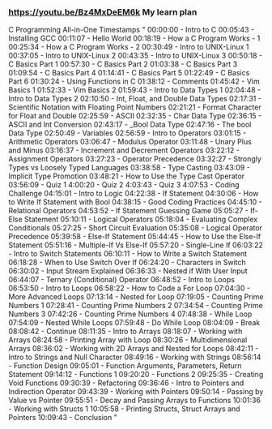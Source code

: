 ### https://youtu.be/Bz4MxDeEM6k  My learn plan
C Programming All-in-One Timestamps
"
00:00:00 - Intro to C
00:05:43 - Installing GCC
00:11:07 - Hello World
00:18:19 - How a C Program Works - 1
00:25:34 - How a C Program Works - 2
00:30:49 - Intro to UNIX-Linux 1
00:37:05 - Intro to UNIX-Linux 2
00:43:35 - Intro to UNIX-Linux 3
00:50:18 - C Basics Part 1 
00:57:30 - C Basics Part 2
01:03:38 - C Basics Part 3
01:09:54 - C Basics Part 4
01:14:41 - C Basics Part 5
01:22:49 - C Basics Part 6
01:30:24 - Using Functions in C
01:38:12 - Comments
01:45:42 - Vim Basics 1
01:52:33 - Vim Basics 2
01:59:43 - Intro to Data Types 1
02:04:48 - Intro to Data Types 2
02:10:50 - Int, Float, and Double Data Types
02:17:31 - Scientific Notation with Floating Point Numbers
02:21:21 - Format Character for Float and Double
02:25:59 - ASCII
02:32:35 - Char Data Type
02:36:15 - ASCII and Int Conversion
02:43:17 - _Bool Data Type
02:47:16 - The bool Data Type
02:50:49 - Variables
02:56:59 - Intro to Operators
03:01:15 - Arithmetic Operators
03:06:47 - Modulus Operator
03:11:48 - Unary Plus and Minus
03:16:37 - Increment and Decrement Operators
03:22:12 - Assignment Operators
03:27:23 - Operator Precedence
03:32:27 - Strongly Types vs Loosely Typed Languages
03:38:58 - Type Casting
03:43:09 - Implicit Type Promotion
03:48:21 - How to Use the Type Cast Operator
03:56:09 - Quiz 1
4:00:20 - Quiz 2
4:03:43 - Quiz 3
4:07:53 - Coding Challenge
04:15:01 - Intro to Logic
04:22:38 - If Statement
04:30:06 - How to Write If Statement with Bool
04:38:15 - Good Coding Practices
04:45:10 - Relational Operators
04:53:52 - If Statement Guessing Game
05:05:27 - If-Else Statement
05:10:11 - Logical Operators 
05:18:04 - Evaluating Complex Conditionals
05:27:25 - Short Circuit Evaluation
05:35:08 - Logical Operator Precedence
05:39:58 - Else-If Statement
05:44:45 - How to Use the Else-If Statement
05:51:16 - Multiple-If Vs Else-If
05:57:20 - Single-Line If
06:03:22 - Intro to Switch Statements
06:10:11 - How to Write a Switch Statement
06:18:28 - When to Use Switch Over If
06:24:20 - Characters in Switch
06:30:02 - Input Stream Explained
06:36:33 - Nested if With User Input
06:44:07 - Ternary (Conditional) Operator
06:48:52 - Intro to Loops
06:53:50 - Intro to Loops
06:58:22 - How to Code a For Loop
07:04:30 - More Advanced Loops
07:13:14 - Nested for Loop
07:19:05 - Counting Prime Numbers 1
07:28:41 - Counting Prime Numbers 2
07:34:54 - Counting Prime Numbers 3
07:42:26 - Counting Prime Numbers 4
07:48:38 - While Loop
07:54:09 - Nested While Loops
07:59:48 - Do While Loop
08:04:09 - Break
08:08:42 - Continue
08:11:35 - Intro to Arrays
08:18:07 - Working with Arrays
08:24:58 - Printing Array with Loop
08:30:26 - Multidimensional Arrays
08:36:02 - Working with 2D Arrays and Nested for Loops
08:42:11 - Intro to Strings and Null Character
08:49:16 - Working with Strings
08:56:14 - Function Design
09:05:01 - Function Arguments, Parameters, Return Statement
09:14:12 - Functions 1
09:20:20 - Functions 2
09:25:35 - Creating Void Functions
09:30:39 - Refactoring
09:36:46 - Intro to Pointers and Indirection Operator
09:43:39 - Working with Pointers
09:50:14 - Passing by Value vs Pointer
09:55:51 - Decay and Passing Arrays to Functions
10:01:36 - Working with Structs 1
10:05:58 - Printing Structs, Struct Arrays and Pointers
10:09:43 - Conclusion
"
